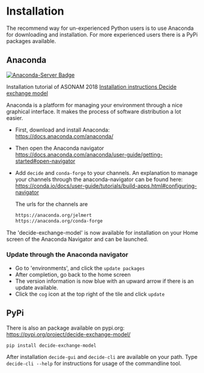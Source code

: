 # Installation
The recommend way for un-experienced Python users is to use Anaconda for downloading and installation. For more experienced users there is a PyPi packages available.

## Anaconda 
[![Anaconda-Server Badge](https://anaconda.org/jelmert/decide-exchange-model/badges/installer/conda.svg)](https://conda.anaconda.org/jelmert)

Installation tutorial of ASONAM 2018 [Installation instructions Decide exchange model](http://stokman.org/artikel/2018%20Augustus%20Installation%20instructions%20Decide%20exchange%20model.pdf)

Anaconda is a platform for managing your environment through a nice graphical interface. It makes the process of software distribution a lot easier.   

- First, download and install Anaconda: https://docs.anaconda.com/anaconda/
- Then open the Anaconda navigator https://docs.anaconda.com/anaconda/user-guide/getting-started#open-navigator
- Add ```decide``` and ```conda-forge``` to your channels. An explanation to manage your channels through the anaconda-navigator can be found here: https://conda.io/docs/user-guide/tutorials/build-apps.html#configuring-navigator
     
    The urls for the channels are

    ```bash
    https://anaconda.org/jelmert
    https://anaconda.org/conda-forge
    ```

The 'decide-exchange-model' is now available for installation on your Home screen of the Anaconda Navigator and can be launched.

### Update through the Anaconda navigator

- Go to 'environments', and click the ```update packages```
- After completion, go back to the home screen
- The version information is now blue with an upward arrow if there is an update available. 
- Click the ```cog``` icon at the top right of the tile and click `update`

## PyPi
There is also an package available on pypi.org: https://pypi.org/project/decide-exchange-model/
```
pip install decide-exchange-model
```
After installation ```decide-gui``` and `decide-cli` are available on your path. Type `decide-cli --help` for instructions for usage of the commandline tool. 